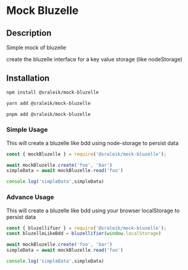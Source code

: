 # Mock Bluzelle 

## Description

Simple mock of bluzelle 

create the bluzelle interface for a key value storage (like nodeStorage)

## Installation

```bash
npm install @sraleik/mock-bluzelle
```

```bash
yarn add @sraleik/mock-bluzelle
```

```bash
pnpm add @sraleik/mock-bluzelle
```

### Simple Usage 

This will create a bluzelle like bdd using node-storage to persist data

```javascript
const { mockBluzelle } = require('@sraleik/mock-bluzelle');

await mockBluzelle.create('foo', 'bar')
simpleData = await mockBluzelle.read('foo')

console.log('simpleData',simpleData)
```

### Advance Usage 

This will create a bluzelle like bdd using your browser localStorage to persist data 

```javascript
const { bluzellifier } = require('@sraleik/mock-bluzelle');
const bluzelleLikeBdd = bluzellifier(window.localStorage)

await mockBluzelle.create('foo', 'bar')
simpleData = await mockBluzelle.read('foo')

console.log('simpleData',simpleData)
```
